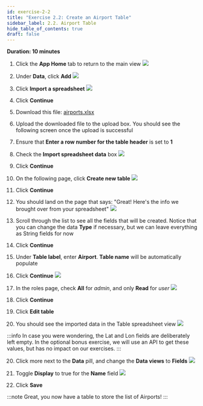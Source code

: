 ```yaml
---
id: exercise-2-2
title: "Exercise 2.2: Create an Airport Table"
sidebar_label: 2.2. Airport Table
hide_table_of_contents: true 
draft: false
---
```


**Duration: 10 minutes**

1. Click the **App Home** tab to return to the main view
![](images/apphome.png)


2. Under **Data**, click **Add**
![](images/addairport.png)


3. Click **Import a spreadsheet**
![](images/uploadss.png)


4. Click **Continue**


5. Download this file: [airports.xlsx](https://github.com/shaoservicenow/travelrequest/raw/main/./downloads/airports.xlsx "download")


5. Upload the downloaded file to the upload box. You should see the following screen once the upload is successful


6. Ensure that **Enter a row number for the table header** is set to **1**


7. Check the **Import spreadsheet data** box
![](images/uploadcomplete.png)


8. Click **Continue**


9. On the following page, click **Create new table**
![](images/importnew.png)


10. Click **Continue**


11. You should land on the page that says: "Great! Here's the info we brought over from your spreadsheet"
![](images/mapexcel.png)


12. Scroll through the list to see all the fields that will be created. Notice that you can change the data **Type** if necessary, but we can leave everything as String fields for now


13. Click **Continue**


14. Under **Table label**, enter **Airport**. **Table name** will be automatically populate


15. Click **Continue**
![](images/airporttab.png)


16. In the roles page, check **All** for *admin*, and only **Read** for *user*
![](images/airportrole.png)


17. Click **Continue**


18. Click **Edit table**


19. You should see the imported data in the Table spreadsheet view
![](images/displayname.png)


:::info
In case you were wondering, the Lat and Lon fields are deliberately left empty. In the optional bonus exercise, we will use an API to get these values, but has no impact on our exercises.
:::

20. Click more next to the **Data** pill, and change the **Data views** to **Fields**
![](images/changeview.png)


21. Toggle **Display** to true for the **Name** field
![](images/toggledisplay.png)


22. Click **Save**


:::note
Great, you now have a table to store the list of Airports!
:::
